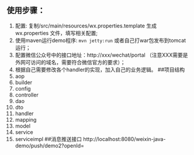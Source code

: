 ## 使用步骤：
1. 配置: 复制/src/main/resources/wx.properties.template 生成 wx.properties 文件，填写相关配置;		
1. 使用maven运行demo程序: `mvn jetty:run`  或者自己打war包发布到tomcat运行；
1. 配置微信公众号中的接口地址：http://xxx/wechat/portal （注意XXX需要是外网可访问的域名，需要符合微信官方的要求）；
1. 根据自己需要修改各个handler的实现，加入自己的业务逻辑。
##项目结构
1. aop  
2. builder
3. config
4. controller
5. dao
6. dto
7. handler
8. mapping
9. model
10. service
11. serviceimpl
##消息推送接口
http://localhost:8080/weixin-java-demo/push/demo2?openId=
	
